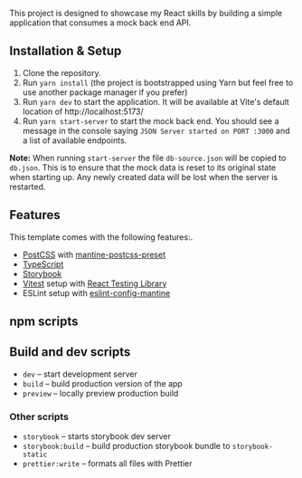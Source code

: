 This project is designed  to showcase my React skills by building a simple application that consumes a mock back end API.

## Installation & Setup

1. Clone the repository.
2. Run `yarn install` (the project is bootstrapped using Yarn but feel free to use another package manager if you prefer)
3. Run `yarn dev` to start the application. It will be available at Vite's default location of http://localhost:5173/
4. Run `yarn start-server` to start the mock back end. You should see a message in the console saying `JSON Server started on PORT :3000` and a list of available endpoints.

**Note:** When running `start-server` the file `db-source.json` will be copied to `db.json`. This is to ensure that the mock data is reset to its original state
when starting up. Any newly created data will be lost when the server is restarted.

## Features

This template comes with the following features:.

- [PostCSS](https://postcss.org/) with [mantine-postcss-preset](https://mantine.dev/styles/postcss-preset)
- [TypeScript](https://www.typescriptlang.org/)
- [Storybook](https://storybook.js.org/)
- [Vitest](https://vitest.dev/) setup with [React Testing Library](https://testing-library.com/docs/react-testing-library/intro)
- ESLint setup with [eslint-config-mantine](https://github.com/mantinedev/eslint-config-mantine)

## npm scripts

## Build and dev scripts

- `dev` – start development server
- `build` – build production version of the app
- `preview` – locally preview production build

### Other scripts

- `storybook` – starts storybook dev server
- `storybook:build` – build production storybook bundle to `storybook-static`
- `prettier:write` – formats all files with Prettier
